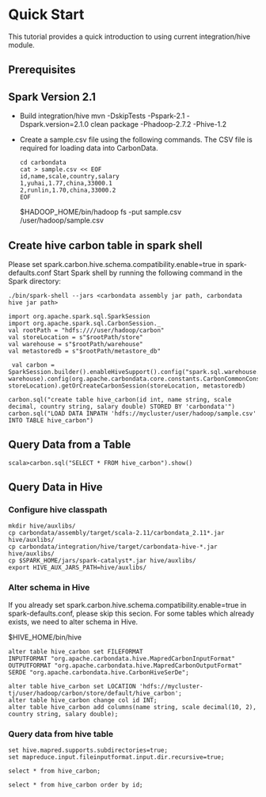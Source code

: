 <!--
    Licensed to the Apache Software Foundation (ASF) under one
    or more contributor license agreements.  See the NOTICE file
    distributed with this work for additional information
    regarding copyright ownership.  The ASF licenses this file
    to you under the Apache License, Version 2.0 (the
    "License"); you may not use this file except in compliance
    with the License.  You may obtain a copy of the License at

      http://www.apache.org/licenses/LICENSE-2.0

    Unless required by applicable law or agreed to in writing,
    software distributed under the License is distributed on an
    "AS IS" BASIS, WITHOUT WARRANTIES OR CONDITIONS OF ANY
    KIND, either express or implied.  See the License for the
    specific language governing permissions and limitations
    under the License.
-->

# Quick Start
This tutorial provides a quick introduction to using current integration/hive module.

## Prerequisites
## Spark Version 2.1
* Build integration/hive
mvn -DskipTests -Pspark-2.1 -Dspark.version=2.1.0 clean package -Phadoop-2.7.2 -Phive-1.2


* Create a sample.csv file using the following commands. The CSV file is required for loading data into CarbonData.

  ```
  cd carbondata
  cat > sample.csv << EOF
  id,name,scale,country,salary
  1,yuhai,1.77,china,33000.1
  2,runlin,1.70,china,33000.2
  EOF
  ```
  $HADOOP_HOME/bin/hadoop fs -put sample.csv /user/hadoop/sample.csv

## Create hive carbon table in spark shell

Please set spark.carbon.hive.schema.compatibility.enable=true in spark-defaults.conf
Start Spark shell by running the following command in the Spark directory:

```
./bin/spark-shell --jars <carbondata assembly jar path, carbondata hive jar path>
```

```
import org.apache.spark.sql.SparkSession
import org.apache.spark.sql.CarbonSession._
val rootPath = "hdfs:////user/hadoop/carbon"
val storeLocation = s"$rootPath/store"
val warehouse = s"$rootPath/warehouse"
val metastoredb = s"$rootPath/metastore_db"

 val carbon = SparkSession.builder().enableHiveSupport().config("spark.sql.warehouse.dir", warehouse).config(org.apache.carbondata.core.constants.CarbonCommonConstants.STORE_LOCATION, storeLocation).getOrCreateCarbonSession(storeLocation, metastoredb)

carbon.sql("create table hive_carbon(id int, name string, scale decimal, country string, salary double) STORED BY 'carbondata'")
carbon.sql("LOAD DATA INPATH 'hdfs://mycluster/user/hadoop/sample.csv' INTO TABLE hive_carbon")

```

## Query Data from a Table

```
scala>carbon.sql("SELECT * FROM hive_carbon").show()
```

## Query Data in Hive

### Configure hive classpath
```
mkdir hive/auxlibs/
cp carbondata/assembly/target/scala-2.11/carbondata_2.11*.jar hive/auxlibs/
cp carbondata/integration/hive/target/carbondata-hive-*.jar hive/auxlibs/
cp $SPARK_HOME/jars/spark-catalyst*.jar hive/auxlibs/
export HIVE_AUX_JARS_PATH=hive/auxlibs/
```

### Alter schema in Hive
If you already set spark.carbon.hive.schema.compatibility.enable=true in spark-defaults.conf, please skip this secion.
For some tables which already exists, we need to alter schema in Hive.

$HIVE_HOME/bin/hive

```
alter table hive_carbon set FILEFORMAT
INPUTFORMAT "org.apache.carbondata.hive.MapredCarbonInputFormat"
OUTPUTFORMAT "org.apache.carbondata.hive.MapredCarbonOutputFormat"
SERDE "org.apache.carbondata.hive.CarbonHiveSerDe";

alter table hive_carbon set LOCATION 'hdfs://mycluster-tj/user/hadoop/carbon/store/default/hive_carbon';
alter table hive_carbon change col id INT;
alter table hive_carbon add columns(name string, scale decimal(10, 2), country string, salary double);

```

### Query data from hive table
```
set hive.mapred.supports.subdirectories=true;
set mapreduce.input.fileinputformat.input.dir.recursive=true;

select * from hive_carbon;

select * from hive_carbon order by id;
```


